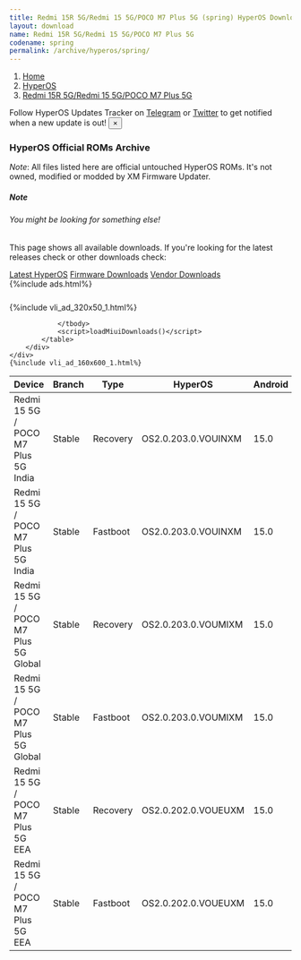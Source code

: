 ```yaml
---
title: Redmi 15R 5G/Redmi 15 5G/POCO M7 Plus 5G (spring) HyperOS Downloads
layout: download
name: Redmi 15R 5G/Redmi 15 5G/POCO M7 Plus 5G
codename: spring
permalink: /archive/hyperos/spring/
---
```

<nav aria-label="breadcrumb">
    <ol class="breadcrumb">
        <li class="breadcrumb-item"><a href="/">Home</a></li>
        <li class="breadcrumb-item"><a href="/hyperos/">HyperOS</a></li>
        <li class="breadcrumb-item active" aria-current="page"><a href="/hyperos/spring/">Redmi 15R 5G/Redmi 15 5G/POCO M7 Plus 5G</a></li>
    </ol>
</nav>
<div class="alert alert-primary alert-dismissible fade show" role="alert">
    Follow HyperOS Updates Tracker on <a href="https://t.me/MIUIUpdatesTracker" class="alert-link">Telegram</a>
     or <a href="https://twitter.com/MiFwUpdater" class="alert-link">Twitter</a> to get notified when a new update is out!
    <button type="button" class="close" data-dismiss="alert" aria-label="Close">
        <span aria-hidden="true">&times;</span>
    </button>
</div>

### HyperOS Official ROMs Archive
*Note*: All files listed here are official untouched HyperOS ROMs. It's not owned, modified or modded by XM Firmware Updater.
<div class="card">
  <div class="card-body">
    <h5 class="card-title">Note</h5>
    <h6 class="card-subtitle mb-2 text-muted">You might be looking for something else!</h6>
    <p class="card-text">This page shows all available downloads.
     If you're looking for the latest releases check or other downloads check:</p>
    <a href="/hyperos/spring/" class="card-link">Latest HyperOS</a>
    <a href="/firmware/spring/" class="card-link">Firmware Downloads</a>
    <a href="/vendor/spring/" class="card-link">Vendor Downloads</a>
  </div>
</div>
{%include ads.html%}
<div class="row justify-content-center">
    <div class="col-10">
        <div class="table-responsive-md" style="margin-top: 25px;">
            {%include vli_ad_320x50_1.html%}
            <table id="miui" class="display dt-responsive nowrap compact table table-striped table-hover table-sm">
                <thead class="thead-dark">
                    <tr>
                        <th data-ref="device">Device</th>
                        <th data-ref="branch">Branch</th>
                        <th data-ref="type">Type</th>
                        <th data-ref="miui">HyperOS</th>
                        <th data-ref="android">Android</th>
                        <th data-ref="size">Size</th>
                        <th data-ref="size">Date</th>
                        <th data-ref="link">Link</th>
                    </tr>
                </thead>
                <tbody>
                <tr><td>Redmi 15 5G / POCO M7 Plus 5G India</td><td>Stable</td><td>Recovery</td><td>OS2.0.203.0.VOUINXM</td><td>15.0</td><td>4.4 GB</td><td>2025-08-27</td><td><a href="/hyperos/spring/stable/OS2.0.203.0.VOUINXM/">Download</a></td></tr>
<tr><td>Redmi 15 5G / POCO M7 Plus 5G India</td><td>Stable</td><td>Fastboot</td><td>OS2.0.203.0.VOUINXM</td><td>15.0</td><td>6.4 GB</td><td>2025-08-07</td><td><a href="/hyperos/spring/stable/OS2.0.203.0.VOUINXM/">Download</a></td></tr>
<tr><td>Redmi 15 5G / POCO M7 Plus 5G Global</td><td>Stable</td><td>Recovery</td><td>OS2.0.203.0.VOUMIXM</td><td>15.0</td><td>4.7 GB</td><td>2025-08-08</td><td><a href="/hyperos/spring/stable/OS2.0.203.0.VOUMIXM/">Download</a></td></tr>
<tr><td>Redmi 15 5G / POCO M7 Plus 5G Global</td><td>Stable</td><td>Fastboot</td><td>OS2.0.203.0.VOUMIXM</td><td>15.0</td><td>7.6 GB</td><td>2025-07-30</td><td><a href="/hyperos/spring/stable/OS2.0.203.0.VOUMIXM/">Download</a></td></tr>
<tr><td>Redmi 15 5G / POCO M7 Plus 5G EEA</td><td>Stable</td><td>Recovery</td><td>OS2.0.202.0.VOUEUXM</td><td>15.0</td><td>4.7 GB</td><td>2025-08-08</td><td><a href="/hyperos/spring/stable/OS2.0.202.0.VOUEUXM/">Download</a></td></tr>
<tr><td>Redmi 15 5G / POCO M7 Plus 5G EEA</td><td>Stable</td><td>Fastboot</td><td>OS2.0.202.0.VOUEUXM</td><td>15.0</td><td>7.4 GB</td><td>2025-08-01</td><td><a href="/hyperos/spring/stable/OS2.0.202.0.VOUEUXM/">Download</a></td></tr>

                </tbody>
                <script>loadMiuiDownloads()</script>
            </table>
        </div>
    </div>
    {%include vli_ad_160x600_1.html%}
</div>
